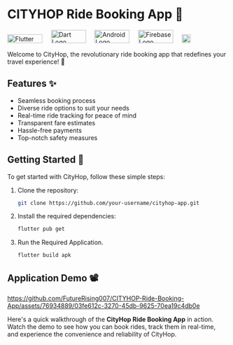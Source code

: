 <!-- <a href="https://aimeos.org/">
    <img src="https://github.com/FutureRising007/CITYHOP-Ride-Booking-App/assets/76934889/81880f3e-7acd-4ee7-ae63-7fd6dc3d6266" alt="CityHop Logo" title="CityHop" align="right" height="90" />
</a> -->

# **CITYHOP Ride Booking App** 🚗

<p align="left">
  <img src="https://raw.githubusercontent.com/flutter/website/master/src/_assets/image/flutter-lockup.png" alt="Flutter Logo" width="80" height="20">&nbsp;&nbsp;&nbsp;&nbsp;
  <img src="https://cdn.jsdelivr.net/gh/devicons/devicon/icons/dart/dart-original.svg" alt="Dart Logo" width="80" height="30">&nbsp;&nbsp;&nbsp;&nbsp;
  <img src="https://cdn.jsdelivr.net/gh/devicons/devicon/icons/android/android-original.svg" alt="Android Logo" width="80" height="30">&nbsp;&nbsp;&nbsp;&nbsp;
  <img src="https://cdn.jsdelivr.net/gh/devicons/devicon/icons/firebase/firebase-plain.svg" alt="Firebase Logo" width="80" height="30">&nbsp;&nbsp;&nbsp;&nbsp;
  <a target="_blank" href="https://www.linkedin.com/in/mohammad-kaif-ahmed/"><img height="20" src="https://img.shields.io/badge/LinkedIn-0077B5?style=for-the-badge&logo=linkedin&logoColor=white" /></a>
</p>


Welcome to CityHop, the revolutionary ride booking app that redefines your travel experience! 🌟

## Features ✨

- Seamless booking process
- Diverse ride options to suit your needs
- Real-time ride tracking for peace of mind
- Transparent fare estimates
- Hassle-free payments
- Top-notch safety measures

## Getting Started 🚀

To get started with CityHop, follow these simple steps:

1. Clone the repository:

   ```bash
   git clone https://github.com/your-username/cityhop-app.git
   
2. Install the required dependencies:

   ```bash
   flutter pub get

3. Run the Required Application.

   ```bash
   flutter build apk
   
   
## Application Demo 📽️

https://github.com/FutureRising007/CITYHOP-Ride-Booking-App/assets/76934889/03fe612c-3270-45db-9625-70ea19c4db0e

Here's a quick walkthrough of the **CityHop Ride Booking App** in action. Watch the demo to see how you can book rides, track them in real-time, and experience the convenience and reliability of CityHop.
